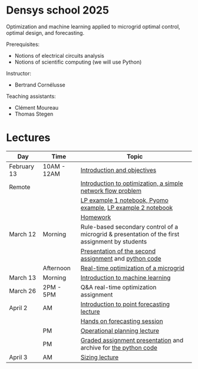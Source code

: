# Densys school 2025

Optimization and machine learning applied to microgrid optimal control, optimal design, and forecasting.

Prerequisites: 
 - Notions of electrical circuits analysis
 - Notions of scientific computing (we will use Python)

Instructor: 
 - Bertrand Cornélusse

Teaching assistants:
 - Clément Moureau
 - Thomas Stegen


# Lectures 

| Day | Time | Topic |
| --- | --- | --- |
| February 13 | 10AM - 12AM | [Introduction and objectives](Lectures/densys_1-1_intro/main.pdf) |
| Remote       |  | [Introduction to optimization, a simple network flow problem](pdf/densys_1_2_LP_network_flow.pdf) |
|        |       | [LP example 1 notebook, Pyomo example](https://colab.research.google.com/drive/1xgO3EhGoG6P5E9BVV7QyPgLJM5HdNDrY?usp=sharing), [LP example 2 notebook](https://colab.research.google.com/drive/1ujoTNfu2_sCoVK7ksqbXgusmAAizvIip?usp=sharing) |
|        | | [Homework](https://colab.research.google.com/drive/1lrWL7sOrazTzlapVxcxrv_ZvVUZADC0h?usp=sharing) |
| March 12 | Morning  | Rule-based secondary control of a microgrid & presentation of the first assignment by students |
|          |          | [Presentation of the second assignment](pdf/Homeworks/RealTime_HW.pdf) and [python code](pdf/Homeworks/Densys_RealTime.zip) |
|          | Afternoon|[Real-time optimization of a microgrid](pdf/densys_2_1_RTO.pdf) |
|  March 13         | Morning | [Introduction to machine learning](pdf/densys_ML.pdf) |
| March 26 | 2PM - 5PM  | Q&A real-time optimization assignment |
| April 2 | AM    | [Introduction to point forecasting lecture](https://github.com/jonathandumas/ELEN0445-1-microgrids-forecasting/blob/2b91cfc1b637b2ff17b13786b2407df66b6ac485/pdf/ELEN0445-1-microgrids-forecasting-lesson-1-2021.pdf) |
|         |       | [Hands on forecasting session](https://colab.research.google.com/drive/1hvI10_m99pxUdT3mnqaDrtBieKiPjTwf?usp=sharing) |
|         | PM    | [Operational planning lecture](pdf/20250401_microgrids_optimization.pdf) |
|         | PM    | [Graded assignment presentation](pdf/Homeworks/OP_SIZING_HW2.pdf) and archive for [the python code](pdf/Homeworks/Densys_OPSizing.zip) |
| April 3 | AM    |  [Sizing lecture](pdf/Sizing_slides.pdf) |

